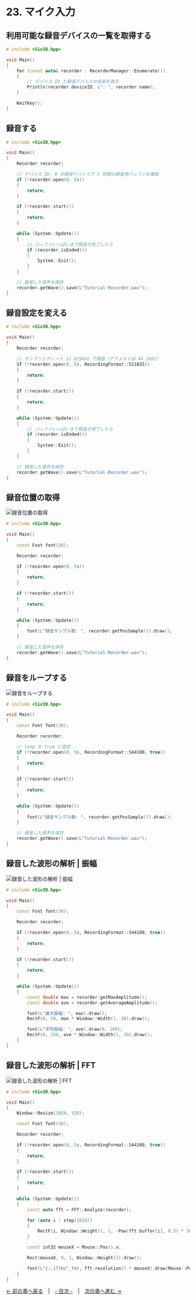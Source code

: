 ﻿# 23. マイク入力

## 利用可能な録音デバイスの一覧を取得する

```cpp
# include <Siv3D.hpp>

void Main()
{
	for (const auto& recorder : RecorderManager::Enumerate())
	{
		// デバイス ID と録音デバイスの名前を表示
		Println(recorder.deviceID, L": ", recorder.name);
	}

	WaitKey();
}
```

## 録音する

```cpp
# include <Siv3D.hpp>

void Main()
{
	Recorder recorder;

	// デバイス ID: 0 の録音デバイスで 5 秒間の録音用バッファを確保
	if (!recorder.open(0, 5s))
	{
		return;
	}

	if (!recorder.start())
	{
		return;
	}

	while (System::Update())
	{
		// バッファいっぱいまで録音が完了したら
		if (recorder.isEnded())
		{
			System::Exit();
		}
	}

	// 録音した音声を保存
	recorder.getWave().save(L"Tutorial-Recorder.wav");
}
```

## 録音設定を変える

```cpp
# include <Siv3D.hpp>

void Main()
{
	Recorder recorder;

	// サンプリングレート 11.025kHz で録音（デフォルトは 44.1kHz）
	if (!recorder.open(0, 5s, RecordingFormat::S11025))
	{
		return;
	}

	if (!recorder.start())
	{
		return;
	}

	while (System::Update())
	{
		// バッファいっぱいまで録音が完了したら
		if (recorder.isEnded())
		{
			System::Exit();
		}
	}

	// 録音した音声を保存
	recorder.getWave().save(L"Tutorial-Recorder.wav");
}
```

## 録音位置の取得
![録音位置の取得](resource/Recorder/pos.png "録音位置の取得")  
```cpp
# include <Siv3D.hpp>

void Main()
{
	const Font font(30);

	Recorder recorder;

	if (!recorder.open(0, 5s))
	{
		return;
	}

	if (!recorder.start())
	{
		return;
	}

	while (System::Update())
	{
		font(L"録音サンプル数: ", recorder.getPosSample()).draw();
	}

	// 録音した音声を保存
	recorder.getWave().save(L"Tutorial-Recorder.wav");
}
```

## 録音をループする
![録音をループする](resource/Recorder/loop.png "録音をループする")  
```cpp
# include <Siv3D.hpp>

void Main()
{
	const Font font(30);

	Recorder recorder;

	// loop を true に設定
	if (!recorder.open(0, 5s, RecordingFormat::S44100, true))
	{
		return;
	}

	if (!recorder.start())
	{
		return;
	}

	while (System::Update())
	{
		font(L"録音サンプル数: ", recorder.getPosSample()).draw();
	}

	// 録音した音声を保存
	recorder.getWave().save(L"Tutorial-Recorder.wav");
}
```

## 録音した波形の解析 | 振幅
![録音した波形の解析 | 振幅](resource/Recorder/amplitude.png "録音した波形の解析 | 振幅")  
```cpp
# include <Siv3D.hpp>

void Main()
{
	const Font font(30);

	Recorder recorder;

	if (!recorder.open(0, 5s, RecordingFormat::S44100, true))
	{
		return;
	}

	if (!recorder.start())
	{
		return;
	}

	while (System::Update())
	{
		const double max = recorder.getMaxAmplitude();
		const double ave = recorder.getAverageAmplitude();

		font(L"最大振幅: ", max).draw();
		RectF(0, 50, max * Window::Width(), 30).draw();

		font(L"平均振幅: ", ave).draw(0, 100);
		RectF(0, 150, ave * Window::Width(), 30).draw();
	}
}
```

## 録音した波形の解析 | FFT
![録音した波形の解析 | FFT](resource/Recorder/fft.gif "録音した波形の解析 | FFT")  
```cpp
# include <Siv3D.hpp>

void Main()
{
	Window::Resize(1024, 320);

	const Font font(30);

	Recorder recorder;

	if (!recorder.open(0, 5s, RecordingFormat::S44100, true))
	{
		return;
	}

	if (!recorder.start())
	{
		return;
	}

	while (System::Update())
	{
		const auto fft = FFT::Analyze(recorder);

		for (auto i : step(1024))
		{
			RectF(i, Window::Height(), 1, -Pow(fft.buffer[i], 0.5) * 500).draw(HSV(i));
		}

		const int32 mouseX = Mouse::Pos().x;

		Rect(mouseX, 0, 1, Window::Height()).draw();

		font(L"{:.1f}Hz"_fmt, fft.resolution() * mouseX).draw(Mouse::Pos().moveBy(0, -50));
	}
}
```

[← 前の章へ戻る](Webcam.md)　|　[- 目次 -](Index.md)　|　[次の章へ進む →](Stopwatch.md)